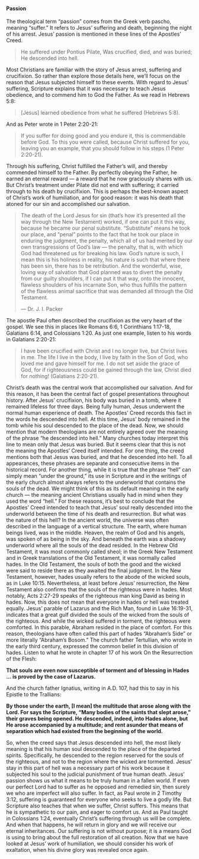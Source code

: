 #### Passion

The theological term “passion” comes from the Greek verb pascho, meaning “suffer.” It refers to Jesus’ suffering and death, beginning the night of his arrest. Jesus’ passion is mentioned in these lines of the Apostles’ Creed.

> He suffered under Pontius Pilate, Was crucified, died, and was buried; He descended into hell. 

Most Christians are familiar with the story of Jesus arrest, suffering and crucifixion. So rather than explore those details here, we’ll focus on the reason that Jesus subjected himself to these events. 
With regard to Jesus’ suffering, Scripture explains that it was necessary to teach Jesus obedience, and to commend him to God the Father. As we read in Hebrews 5:8:

> [Jesus] learned obedience from what he suffered (Hebrews 5:8).

And as Peter wrote in 1 Peter 2:20-21:

> If you suffer for doing good and you endure it, this is commendable before God. To this you were called, because Christ suffered for you, leaving you an example, that you should follow in his steps (1 Peter 2:20-21).

Through his suffering, Christ fulfilled the Father’s will, and thereby commended himself to the Father. By perfectly obeying the Father, he earned an eternal reward — a reward that he now graciously shares with us. 
But Christ’s treatment under Pilate did not end with suffering; it carried through to his death by crucifixion. This is perhaps the best-known aspect of Christ’s work of humiliation, and for good reason: it was his death that atoned for our sin and accomplished our salvation.

> The death of the Lord Jesus for sin (that’s how it’s presented all the way through the New Testament) worked, if one can put it this way, because he became our penal substitute. “Substitute” means he took our place, and “penal” points to the fact that he took our place in enduring the judgment, the penalty, which all of us had merited by our own transgressions of God’s law — the penalty, that is, with which God had threatened us for breaking his law. God’s nature is such, I mean this is his holiness in reality, his nature is such that where there has been sin, there has to be retribution. And the wonderful, wise, loving way of salvation that God planned was to divert the penalty from our guilty shoulders, if I can put it that way, onto the innocent, flawless shoulders of his incarnate Son, who thus fulfills the pattern of the flawless animal sacrifice that was demanded all through the Old Testament. 
> 
> —	Dr. J. I. Packer

The apostle Paul often described the crucifixion as the very heart of the gospel. We see this in places like Romans 6:6, 1 Corinthians 1:17-18, Galatians 6:14, and Colossians 1:20. As just one example, listen to his words in Galatians 2:20-21:

> I have been crucified with Christ and I no longer live, but Christ lives in me. The life I live in the body, I live by faith in the Son of God, who loved me and gave himself for me. I do not set aside the grace of God, for if righteousness could be gained through the law, Christ died for nothing! (Galatians 2:20-21).

Christ’s death was the central work that accomplished our salvation. And for this reason, it has been the central fact of gospel presentations throughout history.
After Jesus’ crucifixion, his body was buried in a tomb, where it remained lifeless for three days. Being fully human, Jesus underwent the normal human experience of death. The Apostles’ Creed records this fact in the words he descended into hell. At this time, Jesus’ body remained in the tomb while his soul descended to the place of the dead.
Now, we should mention that modern theologians are not entirely agreed over the meaning of the phrase “he descended into hell.” Many churches today interpret this line to mean only that Jesus was buried. But it seems clear that this is not the meaning the Apostles’ Creed itself intended. For one thing, the creed mentions both that Jesus was buried, and that he descended into hell. To all appearances, these phrases are separate and consecutive items in the historical record. For another thing, while it is true that the phrase “hell” can simply mean “under the ground,” its use in Scripture and in the writings of the early church almost always refers to the underworld that contains the souls of the dead. We might think of this as its default meaning in the early church — the meaning ancient Christians usually had in mind when they used the word “hell.”
For these reasons, it’s best to conclude that the Apostles’ Creed intended to teach that Jesus’ soul really descended into the underworld between the time of his death and resurrection. But what was the nature of this hell?
In the ancient world, the universe was often described in the language of a vertical structure. The earth, where human beings lived, was in the middle. Heaven, the realm of God and his angels, was spoken of as being in the sky. And beneath the earth was a shadowy underworld where all the souls of the dead resided. In the Hebrew Old Testament, it was most commonly called sheol; in the Greek New Testament and in Greek translations of the Old Testament, it was normally called hades. 
In the Old Testament, the souls of both the good and the wicked were said to reside there as they awaited the final judgment. In the New Testament, however, hades usually refers to the abode of the wicked souls, as in Luke 10:15. Nevertheless, at least before Jesus’ resurrection, the New Testament also confirms that the souls of the righteous were in hades. Most notably, Acts 2:27-29 speaks of the righteous man king David as being in hades.
Now, this does not mean that everyone in hades or hell was treated equally. Jesus’ parable of Lazarus and the Rich Man, found in Luke 16:19-31, indicates that a great gulf divided the souls of the wicked from the souls of the righteous. And while the wicked suffered in torment, the righteous were comforted. In this parable, Abraham resided in the place of comfort. For this reason, theologians have often called this part of hades “Abraham’s Side” or more literally “Abraham’s Bosom.” 
The church father Tertullian, who wrote in the early third century, expressed the common belief in this division of hades. Listen to what he wrote in chapter 17 of his work On the Resurrection of the Flesh:

**That souls are even now susceptible of torment and of blessing in Hades … is proved by the case of Lazarus.**

And the church father Ignatius, writing in A.D. 107, had this to say in his Epistle to the Trallians:

**By those under the earth, [I mean] the multitude that arose along with the Lord. For says the Scripture, “Many bodies of the saints that slept arose,” their graves being opened. He descended, indeed, into Hades alone, but He arose accompanied by a multitude; and rent asunder that means of separation which had existed from the beginning of the world.**

So, when the creed says that Jesus descended into hell, the most likely meaning is that his human soul descended to the place of the departed spirits. Specifically, he descended to the region reserved for the souls of the righteous, and not to the region where the wicked are tormented. Jesus’ stay in this part of hell was a necessary part of his work because it subjected his soul to the judicial punishment of true human death.
Jesus’ passion shows us what it means to be truly human in a fallen world. If even our perfect Lord had to suffer as he opposed and remedied sin, then surely we who are imperfect will also suffer. In fact, as Paul wrote in 2 Timothy 3:12, suffering is guaranteed for everyone who seeks to live a godly life. But Scripture also teaches that when we suffer, Christ suffers. This means that he is sympathetic to our pain, and eager to comfort us. And as Paul taught in Colossians 1:24, eventually Christ’s suffering through us will be complete. And when that happens, he will return in glory and we will receive our eternal inheritances. Our suffering is not without purpose; it is a means God is using to bring about the full restoration of all creation.
Now that we have looked at Jesus’ work of humiliation, we should consider his work of exaltation, when his divine glory was revealed once again.
